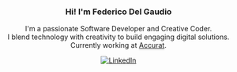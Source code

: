 <div align="center">

### Hi! I'm Federico Del Gaudio

I'm a passionate Software Developer and Creative Coder.<br/>
I blend technology with creativity to build engaging digital solutions.<br/>
Currently working at [Accurat](https://accurat.it).<br/>

<div align="center">

<a href="https://www.linkedin.com/in/federico-del-gaudio/" target="_blank"><img src="https://img.shields.io/badge/LinkedIn-%230077B5.svg?&style=flat-square&logo=linkedin&logoColor=white" alt="LinkedIn"></a>

</div>
